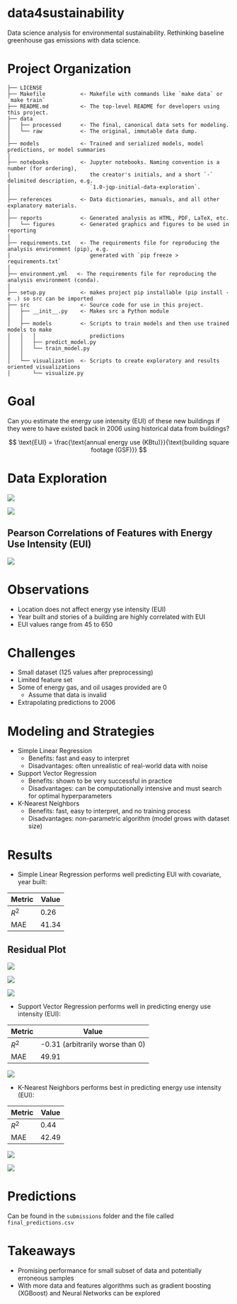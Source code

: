 data4sustainability
==============================

Data science analysis for environmental sustainability. Rethinking baseline greenhouse gas emissions with data science.


# Project Organization

    ├── LICENSE
    ├── Makefile           <- Makefile with commands like `make data` or `make train`
    ├── README.md          <- The top-level README for developers using this project.
    ├── data
    │   ├── processed      <- The final, canonical data sets for modeling.
    │   └── raw            <- The original, immutable data dump.
    │
    ├── models             <- Trained and serialized models, model predictions, or model summaries
    │
    ├── notebooks          <- Jupyter notebooks. Naming convention is a number (for ordering),
    │                         the creator's initials, and a short `-` delimited description, e.g.
    │                         `1.0-jqp-initial-data-exploration`.
    │
    ├── references         <- Data dictionaries, manuals, and all other explanatory materials.
    │
    ├── reports            <- Generated analysis as HTML, PDF, LaTeX, etc.
    │   └── figures        <- Generated graphics and figures to be used in reporting
    │
    ├── requirements.txt   <- The requirements file for reproducing the analysis environment (pip), e.g.
    │                         generated with `pip freeze > requirements.txt`
    │
    ├── environment.yml   <- The requirements file for reproducing the analysis environment (conda).
    │
    ├── setup.py           <- makes project pip installable (pip install -e .) so src can be imported
    ├── src                <- Source code for use in this project.
    │   ├── __init__.py    <- Makes src a Python module
    │   │
    │   ├── models         <- Scripts to train models and then use trained models to make
    │   │   │                 predictions
    │   │   ├── predict_model.py
    │   │   └── train_model.py
    │   │
    │   └── visualization  <- Scripts to create exploratory and results oriented visualizations
    │       └── visualize.py

# Goal
Can you estimate the energy use intensity (EUI) of these new buildings if they were to have existed back in 2006 using historical data from buildings?

$$
\text{EUI} = \frac{\text{annual energy use (KBtu)}}{\text{building square footage (GSF)}}
$$

# Data Exploration

![](reports/figures/feature.svg)

![](reports/figures/energy_usage.png)

## Pearson Correlations of Features with Energy Use Intensity (EUI)

![](reports/figures/corr_eui.svg)

# Observations
* Location does not affect energy yse intensity (EUI)
* Year built and stories of a building are highly correlated with EUI
* EUI values range from 45 to 650

# Challenges
* Small dataset (125 values after preprocessing)
* Limited feature set
* Some of energy gas, and oil usages provided are 0 
  * Assume that data is invalid
* Extrapolating predictions to 2006

# Modeling and Strategies
* Simple Linear Regression
  * Benefits: fast and easy to interpret
  * Disadvantages: often unrealistic of real-world data with noise
* Support Vector Regression
  * Benefits: shown to be very successful in practice
  * Disadvantages: can be computationally intensive and must search for optimal hyperparameters
* K-Nearest Neighbors
  * Benefits: fast, easy to interpret, and no training process
  * Disadvantages: non-parametric algorithm (model grows with dataset size)

# Results
* Simple Linear Regression performs well predicting EUI with covariate, year built:

| Metric | Value |
| ------ | ----- |
| $R^2$  | 0.26  |
| MAE    | 41.34 |

## Residual Plot

![](reports/figures/lin_reg.svg)

![](reports/figures/lin_reg_res.svg)

![](reports/figures/shap_lin_reg.svg)
 
* Support Vector Regression performs well in predicting energy use intensity (EUI):

| Metric | Value                            |
| ------ | -------------------------------- |
| $R^2$  | -0.31 (arbitrarily worse than 0) |
| MAE    | 49.91                            |

![](reports/figures/shap_svr.svg)

* K-Nearest Neighbors performs best in predicting energy use intensity (EUI):

| Metric | Value |
| ------ | ----- |
| $R^2$  | 0.44  |
| MAE    | 42.49 |
  
![](reports/figures/knn_wide.svg)

![](reports/figures/shap_knn.svg)

# Predictions
Can be found in the `submissions` folder and the file called `final_predictions.csv`

# Takeaways
* Promising performance for small subset of data and potentially erroneous samples
* With more data and features algorithms such as gradient boosting (XGBoost) and Neural Networks can be explored








